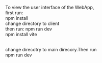 To view the user interface of the WebApp, 
<br>first run:
<br> npm install
<br>change directory to client
<br>then run: npm run dev
<br>npm install vite

<br> change direcotry to main direcory.Then run
     <br> npm run dev
